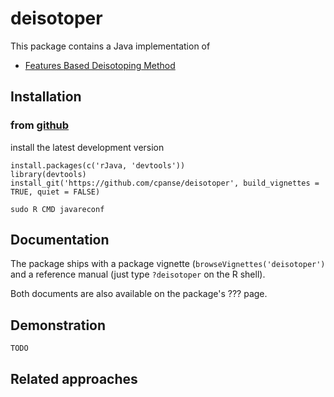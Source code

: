 # deisotoper

This package contains a Java implementation of 

* [Features Based Deisotoping Method](https://github.com/protViz/deisotoper/tree/master/java/deisotoper/src/main/java/ch/fgcz/proteomics/fbdm)


## Installation



### from [github](https://github.com/cpanse/deisotoper)

install the latest development version

```
install.packages(c('rJava, 'devtools'))
library(devtools)
install_git('https://github.com/cpanse/deisotoper', build_vignettes = TRUE, quiet = FALSE)
```

```
sudo R CMD javareconf
```

## Documentation

The package ships with a package vignette (`browseVignettes('deisotoper')` 
and a reference manual (just type `?deisotoper` on the R shell).

Both documents are also available on the package's ???  page.


## Demonstration

```{R}
TODO
```

## Related approaches

